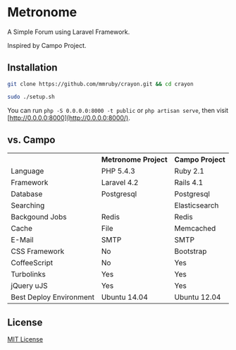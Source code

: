 # Metronome

A Simple Forum using Laravel Framework.

Inspired by Campo Project.

## Installation

```zsh
git clone https://github.com/mmruby/crayon.git && cd crayon

sudo ./setup.sh
```

You can run `php -S 0.0.0.0:8000 -t public` or `php artisan serve`, then visit [http://0.0.0.0:8000](http://0.0.0.0:8000/).

## vs. Campo

<table>
    <tr>
        <th></th>
        <th>Metronome Project</th>
        <th>Campo Project</th>
    </tr>
    <tr>
        <td>Language</td>
        <td>PHP 5.4.3</td>
        <td>Ruby 2.1</td>
    </tr>
    <tr>
        <td>Framework</td>
        <td>Laravel 4.2</td>
        <td>Rails 4.1</td>
    </tr>
    <tr>
        <td>Database</td>
        <td>Postgresql</td>
        <td>Postgresql</td>
    </tr>
    <tr>
        <td>Searching</td>
        <td></td>
        <td>Elasticsearch</td>
    </tr>
    <tr>
        <td>Backgound Jobs</td>
        <td>Redis</td>
        <td>Redis</td>
    </tr>
    <tr>
        <td>Cache</td>
        <td>File</td>
        <td>Memcached</td>
    </tr>
    <tr>
        <td>E-Mail</td>
        <td>SMTP</td>
        <td>SMTP</td>
    </tr>
    <tr>
        <td>CSS Framework</td>
        <td>No</td>
        <td>Bootstrap</td>
    </tr>
    <tr>
        <td>CoffeeScript</td>
        <td>No</td>
        <td>Yes</td>
    </tr>
    <tr>
        <td>Turbolinks</td>
        <td>Yes</td>
        <td>Yes</td>
    </tr>
    <tr>
        <td>jQuery uJS</td>
        <td>Yes</td>
        <td>Yes</td>
    </tr>
    <tr>
        <td>Best Deploy Environment</td>
        <td>Ubuntu 14.04</td>
        <td>Ubuntu 12.04</td>
    </tr>
</table>

## License

[MIT License](http://opensource.org/licenses/MIT)
